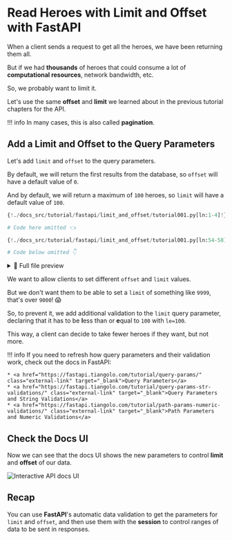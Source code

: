 # Read Heroes with Limit and Offset with FastAPI

When a client sends a request to get all the heroes, we have been returning them all.

But if we had **thousands** of heroes that could consume a lot of **computational resources**, network bandwidth, etc.

So, we probably want to limit it.

Let's use the same **offset** and **limit** we learned about in the previous tutorial chapters for the API.

!!! info
    In many cases, this is also called **pagination**.

## Add a Limit and Offset to the Query Parameters

Let's add `limit` and `offset` to the query parameters.

By default, we will return the first results from the database, so `offset` will have a default value of `0`.

And by default, we will return a maximum of `100` heroes, so `limit` will have a default value of `100`.

```Python hl_lines="3  9  11"
{!./docs_src/tutorial/fastapi/limit_and_offset/tutorial001.py[ln:1-4]!}

# Code here omitted 👈

{!./docs_src/tutorial/fastapi/limit_and_offset/tutorial001.py[ln:54-58]!}

# Code below omitted 👇
```

<details>
<summary>👀 Full file preview</summary>

```Python
{!./docs_src/tutorial/fastapi/limit_and_offset/tutorial001.py!}
```

</details>

We want to allow clients to set different `offset` and `limit` values.

But we don't want them to be able to set a `limit` of something like `9999`, that's over `9000`! 😱

So, to prevent it, we add additional validation to the `limit` query parameter, declaring that it has to be **l**ess than or **e**qual to `100` with `le=100`.

This way, a client can decide to take fewer heroes if they want, but not more.

!!! info
    If you need to refresh how query parameters and their validation work, check out the docs in FastAPI:

    * <a href="https://fastapi.tiangolo.com/tutorial/query-params/" class="external-link" target="_blank">Query Parameters</a>
    * <a href="https://fastapi.tiangolo.com/tutorial/query-params-str-validations/" class="external-link" target="_blank">Query Parameters and String Validations</a>
    * <a href="https://fastapi.tiangolo.com/tutorial/path-params-numeric-validations/" class="external-link" target="_blank">Path Parameters and Numeric Validations</a>

## Check the Docs UI

Now we can see that the docs UI shows the new parameters to control **limit** and **offset** of our data.

<img class="shadow" alt="Interactive API docs UI" src="/img/tutorial/fastapi/limit-and-offset/image01.png">

## Recap

You can use **FastAPI**'s automatic data validation to get the parameters for `limit` and `offset`, and then use them with the **session** to control ranges of data to be sent in responses.
